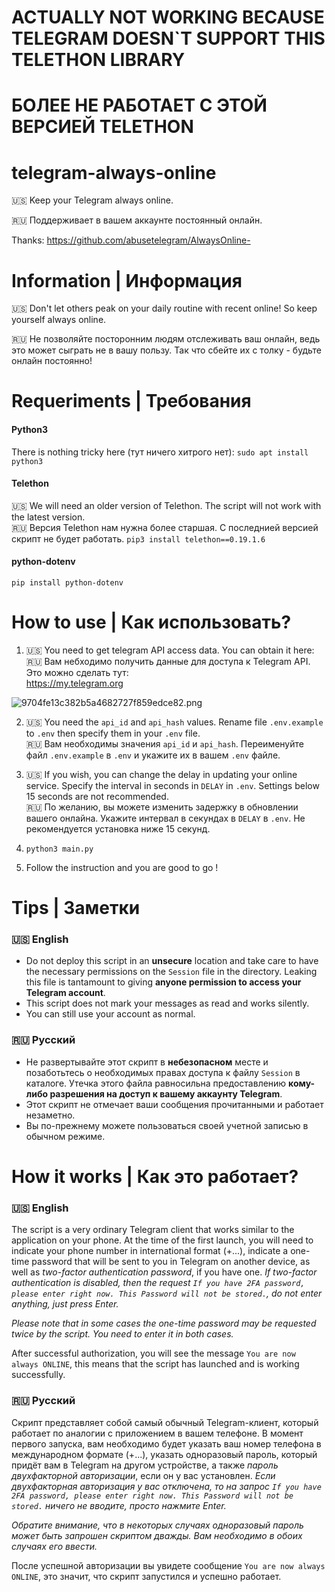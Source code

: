 # **ACTUALLY NOT WORKING BECAUSE TELEGRAM DOESN`T SUPPORT THIS TELETHON LIBRARY**

# **БОЛЕЕ НЕ РАБОТАЕТ С ЭТОЙ ВЕРСИЕЙ TELETHON**
# telegram-always-online

  

🇺🇸 Keep your Telegram always online.

🇷🇺 Поддерживает в вашем аккаунте постоянный онлайн.

Thanks: https://github.com/abusetelegram/AlwaysOnline-

  

# Information | Информация

🇺🇸 Don't let others peak on your daily routine with recent online! So keep yourself always online.

🇷🇺 Не позволяйте посторонним людям отслеживать ваш онлайн, ведь это может сыграть не в вашу пользу. Так что сбейте их с толку - будьте онлайн постоянно!

  

# Requeriments | Требования

  
#### Python3
There is nothing tricky here (тут ничего хитрого нет):
`sudo apt install python3`
#### Telethon
🇺🇸 We will need an older version of Telethon. The script will not work with the latest version.  
🇷🇺 Версия Telethon нам нужна более старшая. С последнией версией скрипт не будет работать.
`pip3 install telethon==0.19.1.6`
#### python-dotenv
`pip install python-dotenv `

  

# How to use | Как использовать?

  

 1. 🇺🇸 You need to get telegram API access data. You can obtain it here:  
    🇷🇺 Вам небходимо получить данные для доступа к Telegram API. Это можно сделать тут:  
    https://my.telegram.org  

![9704fe13c382b5a4682727f859edce82.png](https://imgtr.ee/images/2024/01/11/9704fe13c382b5a4682727f859edce82.png)

 2. 🇺🇸 You need the `api_id` and `api_hash` values. Rename file `.env.example` to `.env` then specify them in your `.env` file.  
 🇷🇺 Вам необходимы значения `api_id` и `api_hash`. Переименуйте файл `.env.example`  в `.env` и укажите их в вашем `.env` файле.

 3. 🇺🇸 If you wish, you can change the delay in updating your online service. Specify the interval in seconds in `DELAY` in `.env`. Settings below 15 seconds are not recommended.  
 🇷🇺 По желанию, вы можете изменить задержку в обновлении вашего онлайна. Укажите интервал в секундах в `DELAY` в `.env`. Не рекомендуется установка ниже 15 секунд.

 4.  `python3 main.py`

 5. Follow the instruction and you are good to go !

  

# Tips | Заметки

### 🇺🇸 English
- Do not deploy this script in an **unsecure** location and take care to have the necessary permissions on the `Session` file in the directory. Leaking this file is tantamount to giving **anyone permission to access your Telegram account**.
- This script does not mark your messages as read and works silently.
- You can still use your account as normal.

### 🇷🇺 Русский
 - Не развертывайте этот скрипт в **небезопасном** месте и позаботьтесь о необходимых правах доступа к файлу `Session` в каталоге. Утечка этого файла  равносильна предоставлению **кому-либо разрешения на доступ к вашему аккаунту Telegram**.
 - Этот скрипт не отмечает ваши сообщения прочитанными и работает незаметно.
- Вы по-прежнему можете пользоваться своей учетной записью в обычном режиме.


  

# How it works | Как это работает?
### 🇺🇸 English
The script is a very ordinary Telegram client that works similar to the application on your phone.
At the time of the first launch, you will need to indicate your phone number in international format (+...), indicate a one-time password that will be sent to you in Telegram on another device, as well as *two-factor authentication password*, if you have one. *If two-factor authentication is disabled, then the request `If you have 2FA password, please enter right now. This Password will not be stored.`, do not enter anything, just press Enter.*

*Please note that in some cases the one-time password may be requested twice by the script. You need to enter it in both cases.*

After successful authorization, you will see the message `You are now always ONLINE`, this means that the script has launched and is working successfully.

### 🇷🇺 Русский
Скрипт представляет собой самый обычный Telegram-клиент, который работает по аналогии с приложением в вашем телефоне.
В момент первого запуска, вам необходимо будет указать ваш номер телефона в международном формате (+...), указать одноразовый пароль, который придёт вам в Telegram на другом устройстве, а также *пароль двухфакторной авторизации*, если он у вас установлен. *Если двухфакторная авторизация у вас отключена, то на запрос `If you have 2FA password, please enter right now. This Password will not be stored.` ничего не вводите, просто нажмите Enter.*

*Обратите внимание, что в некоторых случаях одноразовый пароль может быть запрошен скриптом дважды. Вам необходимо в обоих случаях его ввести.*

После успешной авторизации вы увидете сообщение `You are now always ONLINE`, это значит, что скрипт запустился и успешно работает.
